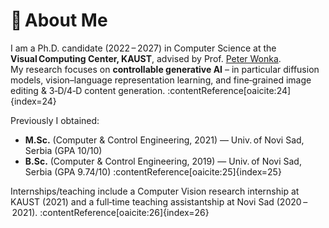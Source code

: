 # 👋 About Me 

I am a Ph.D. candidate (2022 – 2027) in Computer Science at the **Visual Computing Center, KAUST**, advised by Prof. [Peter Wonka](https://scholar.google.com/citations?user=0EKXSXgAAAAJ&hl=en).  
My research focuses on **controllable generative AI** – in particular diffusion models, vision–language representation learning, and fine‑grained image editing & 3‑D/4‑D content generation. :contentReference[oaicite:24]{index=24}

Previously I obtained:  

- **M.Sc.** (Computer & Control Engineering, 2021) — Univ. of Novi Sad, Serbia (GPA 10/10)  
- **B.Sc.** (Computer & Control Engineering, 2019) — Univ. of Novi Sad, Serbia (GPA 9.74/10) :contentReference[oaicite:25]{index=25}

Internships/teaching include a Computer Vision research internship at KAUST (2021) and a full‑time teaching assistantship at Novi Sad (2020 – 2021). :contentReference[oaicite:26]{index=26}

